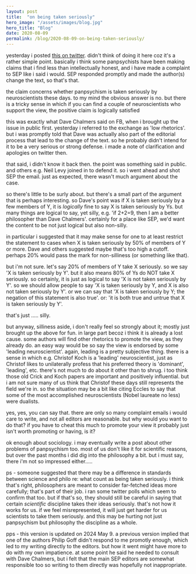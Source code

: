 ```yaml
---
layout: post
title:  "on being taken seriously"
hero_image: "/assets/images/blog.jpg"
hero_title: "Blog"
date: 2020-08-09
permalink: /blog/2020-08-09-on-being-taken-seriously/
---
```

yesterday i posted [this on twitter](https://x.com/hakwanlau/status/1292182065358635008?s=20). didn't think of doing it here coz it's a rather simple point. basically i think some panpsychists have been making claims that i find less than intellectually honest, and i have made a complaint to SEP like i said i would. SEP responded promptly and made the author(s) change the text, so that's that.

the claim concerns whether panpsychism is taken seriously by neuroscientists these days. to my mind the obvious answer is no. but there is a tricky sense in which if you can find a couple of neuroscientists who support the view, the positive claim is logically satisfied

this was exactly what Dave Chalmers said on FB, when i brought up the issue in public first. yesterday i referred to the exchange as 'low rhetorics'. but i was promptly told that Dave was actually also part of the editorial process that lead to the change of the text. so he probably didn't intend for it to be a very serious or strong defense. i made a note of clarification and apologies on twitter then.

that said, i didn't know it back then. the point was something said in public. and others e.g. Neil Levy joined in to defend it. so i went ahead and shot SEP the email. just as expected, there wasn't much argument about the case.

so there's little to be surly about. but there's a small part of the argument that is perhaps interesting. so Dave's point was if X is taken seriously by a few members of Y, it is *logically* fine to say X is taken seriously by Ys. but many things are logical to say, yet silly, e.g. 'if 2+2=9, then I am a better philosopher than Dave Chalmers'. certainly for a place like SEP, we'd want the content to be not just logical but also non-silly.

in particular i suggested that it may make sense for one to at least restrict the statement to cases when X is taken seriously by 50% of members of Y or more. Dave and others suggested maybe that's too high a cutoff. perhaps 20% would pass the mark for non-silliness (or something like that).

but i'm not sure. let's say 20% of members of Y take X seriously. so we say 'X is taken seriously by Y'. but it also means 80% of Ys do NOT take X seriously. so certainly, it is just as logical to say 'X is not taken seriously by Y'. so we should allow people to say 'X is taken seriously by Y, and X is also not taken seriously by Y'. or we can say that 'X is taken seriously by Y; the negation of this statement is also true'. or: 'it is both true and untrue that X is taken seriously by Y'.

that's just ..... silly.

but anyway, silliness aside, i don't really feel so strongly about it; mostly just brought up the above for fun. in large part becoz i think it is already a lost cause. some authors will find other rhetorics to promote the view, as they already do. an easy way would be so say the view is endorsed by some 'leading neuroscientist'. again, leading is a pretty subjective thing. there is a sense in which e.g. Christof Koch is a 'leading' neuroscientist, just as Christof likes to unilaterally profess that his preferred theory is 'dominant', 'leading', etc. there's not much to do about it other than to shrug. i too think those old Crick and Koch papers are important and positively influential. but i am not sure many of us think that Christof these days still represents the field we're in. so the situation may be a bit like citing Eccles to say that some of the most accomplished neuroscientists (Nobel laureate no less) were dualists.

yes, yes, you can say that. there are only so many complaint emails i would care to write, and not all editors are reasonable. but why would you want to do that? if you have to cheat this much to promote your view it probably just isn't worth promoting or having, is it?

ok enough about sociology. i may eventually write a post about other problems of panpsychism too. most of us don't like it for scientific reasons, but over the past months i did dig into the philosophy a bit. but i must say, there i'm not so impressed either.....

ps - someone suggested that there may be a difference in standards between science and philo re: what count as being taken seriously. i think that's right, philosophers are meant to consider far-fetched ideas more carefully; that's part of their job. i ran some twitter polls which seem to confirm that too. but if that's so, they should still be careful in saying that certain *scientific* discipline takes their ideas seriously. that's not how it works for us. if we feel misrepresented, it will just get harder for us scientists to take them seriously. and this may be hurting not just panpsychism but philosophy the discipline as a whole. 

pps - this version is updated on 2024 May 9. a previous version implied that one of the authors Philip Goff didn't respond to me promotly enough, which led to my writing directly to the editors. but how it went might have more to do with my own impatience. at some point he said he needed to consult with Dave Chalmers, but i felt that the main SEP editors are somewhat responsible too so writing to them directly was hopefully not inappropriate.